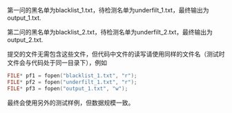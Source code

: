 第一问的黑名单为blacklist_1.txt，待检测名单为underfilt_1.txt，最终输出为output_1.txt.

第二问的黑名单为blacklist_2.txt，待检测名单为underfilt_2.txt，最终输出为output_2.txt.

提交的文件无需包含这些文件，但代码中文件的读写请使用同样的文件名（测试时文件会与代码处于同一目录下），例如

```c
FILE* pf1 = fopen("blacklist_1.txt", "r");
FILE* pf2 = fopen("underfilt_1.txt", "r");
FILE* pf3 = fopen("output_1.txt", "w");
```

最终会使用另外的测试样例，但数据规模一致。

